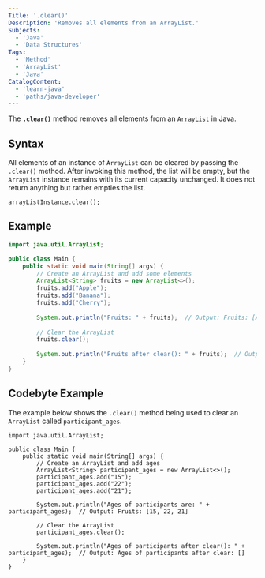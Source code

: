 ```yaml
---
Title: '.clear()'
Description: 'Removes all elements from an ArrayList.' 
Subjects:
  - 'Java'
  - 'Data Structures'
Tags:
  - 'Method'
  - 'ArrayList'
  - 'Java'
CatalogContent:
  - 'learn-java'
  - 'paths/java-developer'
---
```


The **`.clear()`** method removes all elements from an [`ArrayList`](https://www.codecademy.com/resources/docs/java/array-list) in Java. 

## Syntax
All elements of an instance of `ArrayList` can be cleared by passing the `.clear()` method. After invoking this method, the list will be empty, but the `ArrayList` instance remains with its current capacity unchanged. It does not return anything but rather empties the list.

```pseudo
arrayListInstance.clear();
```

## Example
```java
import java.util.ArrayList;

public class Main {
    public static void main(String[] args) {
        // Create an ArrayList and add some elements
        ArrayList<String> fruits = new ArrayList<>();
        fruits.add("Apple");
        fruits.add("Banana");
        fruits.add("Cherry");
        
        System.out.println("Fruits: " + fruits);  // Output: Fruits: [Apple, Banana, Cherry]
        
        // Clear the ArrayList
        fruits.clear();
        
        System.out.println("Fruits after clear(): " + fruits);  // Output: Fruits after clear(): []
    }
}
```
## Codebyte Example

The example below shows the `.clear()` method being used to clear an `ArrayList` called `participant_ages`.

```codebyte/java
import java.util.ArrayList;

public class Main {
    public static void main(String[] args) {
        // Create an ArrayList and add ages
        ArrayList<String> participant_ages = new ArrayList<>();
        participant_ages.add("15");
        participant_ages.add("22");
        participant_ages.add("21");
        
        System.out.println("Ages of participants are: " + participant_ages);  // Output: Fruits: [15, 22, 21]
        
        // Clear the ArrayList
        participant_ages.clear();
        
        System.out.println("Ages of participants after clear(): " + participant_ages);  // Output: Ages of participants after clear: []
    }
}
```